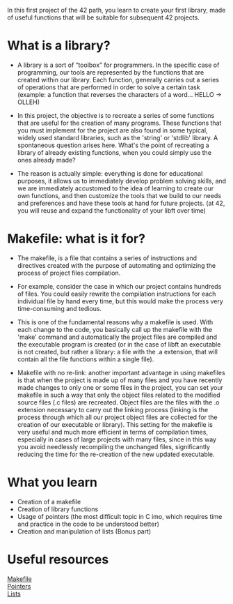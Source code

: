 In this first project of the 42 path, you learn to create your first library, made of useful functions that will be suitable for subsequent 42 projects.

<h1>What is a library?</h1>

- A library is a sort of “toolbox” for programmers. In the specific case of programming, our tools are represented by the functions that are created within our library. Each function, generally carries out a series of operations that are performed in order to solve a certain task (example: a function that reverses the characters of a word... HELLO -> OLLEH)

- In this project, the objective is to recreate a series of some functions that are useful for the creation of many programs. These functions that you must implement for the project are also found in some typical, widely used standard libraries, such as the 'string' or 'stdlib' library. A spontaneous question arises here. What's the point of recreating a library of already existing functions, when you could simply use the ones already made?

- The reason is actually simple: everything is done for educational purposes, it allows us to immediately develop problem solving skills, and we are immediately accustomed to the idea of learning to create our own functions, and then customize the tools that we build to our needs and preferences and have these tools at hand for future projects. (at 42, you will reuse and expand the functionality of your libft over time)

<h1>Makefile: what is it for?</h1>

- The makefile, is a file that contains a series of instructions and directives created with the purpose of automating and optimizing the process of project files compilation.

- For example, consider the case in which our project contains hundreds of files. You could easily rewrite the compilation instructions for each individual file by hand every time, but this would make the process very time-consuming and tedious.

- This is one of the fundamental reasons why a makefile is used. With each change to the code, you basically call up the makefile with the 'make' command and automatically the project files are compiled and the executable program is created (or in the case of libft an executable is not created, but rather a library: a file with the .a extension, that will contain all the file functions within a single file).

- Makefile with no re-link: another important advantage in using makefiles is that when the project is made up of many files and you have recently made changes to only one or some files in the project, you can set your makefile in such a way that only the object files related to the modified source files (.c files) are recreated. Object files are the files with the .o extension necessary to carry out the linking process (linking is the process through which all our project object files are collected for the creation of our executable or library). This setting for the makefile is very useful and much more efficient in terms of compilation times, especially in cases of large projects with many files, since in this way you avoid needlessly recompiling the unchanged files, significantly reducing the time for the re-creation of the new updated executable.


<h1>What you learn</h1>

- Creation of a makefile
- Creation of library functions
- Usage of pointers (the most difficult topic in C imo, which requires time and practice in the code to be understood better)
- Creation and manipulation of lists (Bonus part)

<h1>Useful resources</h1>

<a href="https://www.youtube.com/watch?v=GExnnTaBELk">Makefile</a><br>
<a href="https://www.youtube.com/watch?v=zuegQmMdy8M">Pointers</a><br>
<a href="https://www.youtube.com/watch?v=uBZHMkpsTfg&list=PLfqABt5AS4FmXeWuuNDS3XGENJO1VYGxl">Lists</a>

